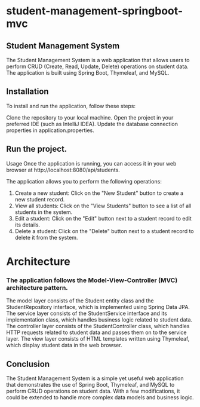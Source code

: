 # student-management-springboot-mvc

## Student Management System
The Student Management System is a web application that allows users to perform CRUD (Create, Read, Update, Delete) operations on student data.
The application is built using Spring Boot, Thymeleaf, and MySQL.

## Installation
To install and run the application, follow these steps:

Clone the repository to your local machine.
Open the project in your preferred IDE (such as IntelliJ IDEA).
Update the database connection properties in application.properties.

## Run the project.
Usage
Once the application is running, you can access it in your web browser at http://localhost:8080/api/students.

The application allows you to perform the following operations:

1. Create a new student: Click on the "New Student" button to create a new student record.
2. View all students: Click on the "View Students" button to see a list of all students in the system.
3. Edit a student: Click on the "Edit" button next to a student record to edit its details.
4. Delete a student: Click on the "Delete" button next to a student record to delete it from the system.

# Architecture
### The application follows the Model-View-Controller (MVC) architecture pattern.

The model layer consists of the Student entity class and the StudentRepository interface, which is implemented using Spring Data JPA.
The service layer consists of the StudentService interface and its implementation class, which handles business logic related to student data.
The controller layer consists of the StudentController class, which handles HTTP requests related to student data and passes them on to the service layer.
The view layer consists of HTML templates written using Thymeleaf, which display student data in the web browser.
## Conclusion
The Student Management System is a simple yet useful web application that demonstrates the use of Spring Boot, Thymeleaf, and MySQL to perform CRUD operations on student data.
With a few modifications, it could be extended to handle more complex data models and business logic.
